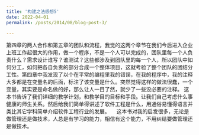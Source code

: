 ```yaml
---
title: '构建之法感想5'
date: 2022-04-01
permalink: /posts/2014/08/blog-post-3/

---
```


第四章的两人合作和第五章的团队和流程，我觉的这两个章节在我们今后进入企业上班工作起很大的作用，做一个程序，不是一个人可以完成的，团队里每一个人负责什么？需求设计谁写？谁测试？这些都涉及到团队里的每一个人，所以团队中如何分工，如何把各自负责的部分合成一个整体项目，这就考验了整个团队的团结分工性。第四章中我发现了以个在平常的编程里我的错误，在我的程序中，我的注释大多都是在变量名的后面，标注了该变量是什么。突然觉得这样的做法很蠢，一个变量，其实要是命名做的好，那么让人一目了然，就少了一些没必要的注释。
这本书告诉了我们详细的教学计划，和教学目的目标和手段。让我们自己考虑什么事健康的师生关系。然后给我们简单得讲述了软件工程是什么，用通俗易懂得语言并类比其它学科简单介绍软件工程行业的发展。
　这本书对我的启发很多，无论是做管理还是做技术，人总是有学习的能力，相信有这个能力，不用纠结要做管理还是做技术。
